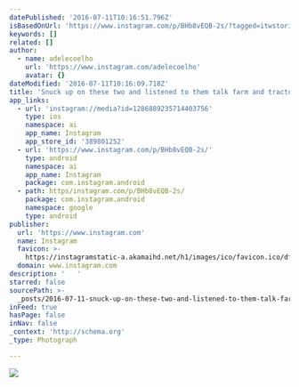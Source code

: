 ```yaml
---
datePublished: '2016-07-11T10:16:51.796Z'
isBasedOnUrl: 'https://www.instagram.com/p/BHb8vEQB-2s/?tagged=itwstories'
keywords: []
related: []
author:
  - name: adelecoelho
    url: 'https://www.instagram.com/adelecoelho'
    avatar: {}
dateModified: '2016-07-11T10:16:09.718Z'
title: 'Snuck up on these two and listened to them talk farm and tractors. '
app_links:
  - url: 'instagram://media?id=1286889235714403756'
    type: ios
    namespace: ai
    app_name: Instagram
    app_store_id: '389801252'
  - url: 'https://www.instagram.com/p/BHb8vEQB-2s/'
    type: android
    namespace: ai
    app_name: Instagram
    package: com.instagram.android
  - path: https/instagram.com/p/BHb8vEQB-2s/
    package: com.instagram.android
    namespace: google
    type: android
publisher:
  url: 'https://www.instagram.com'
  name: Instagram
  favicon: >-
    https://instagramstatic-a.akamaihd.net/h1/images/ico/favicon.ico/dfa85bb1fd63.ico
  domain: www.instagram.com
description: '   '
starred: false
sourcePath: >-
  _posts/2016-07-11-snuck-up-on-these-two-and-listened-to-them-talk-farm-and-tra.md
inFeed: true
hasPage: false
inNav: false
_context: 'http://schema.org'
_type: Photograph

---
```

![   ](https://imgflo.herokuapp.com/graph/vahj1ThiexotieMo/931fe88e6517a097d686ff9971e7d437/noop.jpg?input=https%3A%2F%2Fscontent.cdninstagram.com%2Ft51.2885-15%2Fs640x640%2Fsh0.08%2Fe35%2F13534263_898622810259705_535069136_n.jpg%3Fig_cache_key%3DMTI4Njg4OTIzNTcxNDQwMzc1Ng%253D%253D.2)